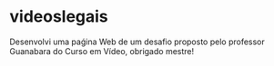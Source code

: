 # videoslegais
Desenvolvi  uma paǵina Web de um desafio proposto pelo professor Guanabara do Curso em Vídeo, obrigado mestre!
